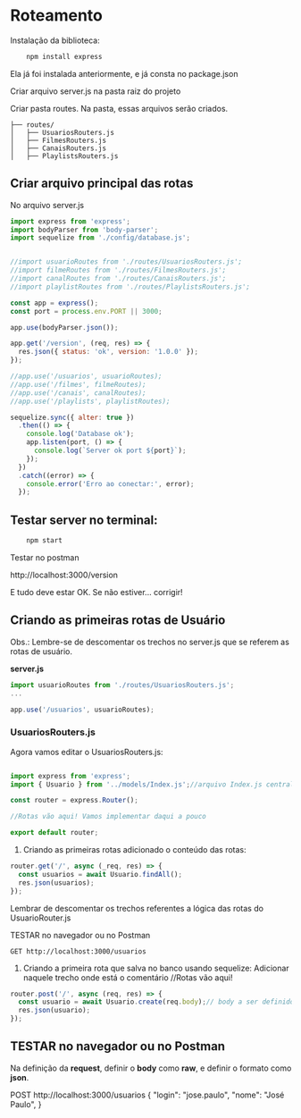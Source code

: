 # Roteamento

Instalação da biblioteca:

```sh
	npm install express
```

Ela já foi instalada anteriormente, e já consta no package.json

Criar arquivo server.js na pasta raiz do projeto

Criar pasta routes. Na pasta, essas arquivos serão criados.


```
├── routes/
│   ├── UsuariosRouters.js
│   ├── FilmesRouters.js
│   ├── CanaisRouters.js
│   ├── PlaylistsRouters.js 
```
## Criar arquivo principal das rotas

No arquivo server.js

```js
import express from 'express';
import bodyParser from 'body-parser';
import sequelize from './config/database.js';


//import usuarioRoutes from './routes/UsuariosRouters.js';
//import filmeRoutes from './routes/FilmesRouters.js';
//import canalRoutes from './routes/CanaisRouters.js';
//import playlistRoutes from './routes/PlaylistsRouters.js';

const app = express();
const port = process.env.PORT || 3000;

app.use(bodyParser.json());

app.get('/version', (req, res) => {
  res.json({ status: 'ok', version: '1.0.0' });
});

//app.use('/usuarios', usuarioRoutes);
//app.use('/filmes', filmeRoutes);
//app.use('/canais', canalRoutes);
//app.use('/playlists', playlistRoutes);

sequelize.sync({ alter: true })
  .then(() => {
    console.log('Database ok');
    app.listen(port, () => {
      console.log(`Server ok port ${port}`);
    });
  })
  .catch((error) => {
    console.error('Erro ao conectar:', error);
  });
```

## Testar server no terminal:
```js
	npm start
```

Testar no postman

http://localhost:3000/version

E tudo deve estar OK. Se não estiver... corrigir!


## Criando as primeiras rotas de Usuário

Obs.: Lembre-se de descomentar os trechos no server.js que se referem as rotas de usuário.

**server.js**

```js
import usuarioRoutes from './routes/UsuariosRouters.js';
...

app.use('/usuarios', usuarioRoutes);
```

### UsuariosRouters.js
Agora vamos editar o UsuariosRouters.js:


```js

import express from 'express';
import { Usuario } from '../models/Index.js';//arquivo Index.js centraliza todos os models e seus relacionamentos

const router = express.Router();

//Rotas vão aqui! Vamos implementar daqui a pouco

export default router;

```

1. Criando as primeiras rotas adicionado o conteúdo das rotas:

```js
router.get('/', async (_req, res) => {
  const usuarios = await Usuario.findAll();
  res.json(usuarios);
});
```

Lembrar de descomentar os trechos referentes a lógica das rotas do UsuarioRouter.js

TESTAR no navegador ou no Postman

```
GET http://localhost:3000/usuarios
```

1. Criando a primeira rota que salva no banco usando sequelize:
Adicionar naquele trecho onde está o comentário //Rotas vão aqui!

```js
router.post('/', async (req, res) => {
  const usuario = await Usuario.create(req.body);// body a ser definido no postman no formato json
  res.json(usuario);
});
```
## TESTAR no navegador ou no Postman

Na definição da **request**, definir o **body** como **raw**, e definir o formato como **json**. 

POST http://localhost:3000/usuarios
{
  "login": "jose.paulo",
  "nome": "José Paulo",
}

